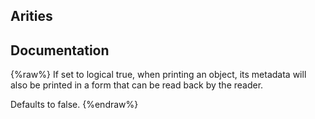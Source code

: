 ## Arities


## Documentation
{%raw%}
If set to logical true, when printing an object, its metadata will also
  be printed in a form that can be read back by the reader.

  Defaults to false.
{%endraw%}
